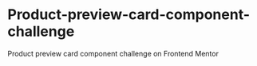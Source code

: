 # Product-preview-card-component-challenge
Product preview card component challenge on Frontend Mentor
